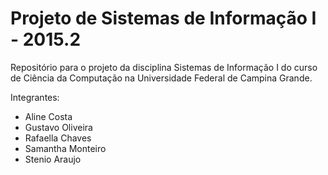 # Projeto de Sistemas de Informação I - 2015.2
Repositório para o projeto da disciplina Sistemas de Informação I do curso de Ciência da Computação na Universidade Federal de Campina Grande.

Integrantes:
 - Aline Costa
 - Gustavo Oliveira
 - Rafaella Chaves
 - Samantha Monteiro
 - Stenio Araujo
